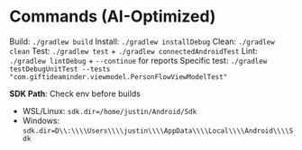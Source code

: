 # Commands (AI-Optimized)

Build: `./gradlew build`
Install: `./gradlew installDebug`
Clean: `./gradlew clean`
Test: `./gradlew test` + `./gradlew connectedAndroidTest`
Lint: `./gradlew lintDebug` + `--continue` for reports
Specific test: `./gradlew testDebugUnitTest --tests "com.giftideaminder.viewmodel.PersonFlowViewModelTest"`

**SDK Path**: Check env before builds
- WSL/Linux: `sdk.dir=/home/justin/Android/Sdk`
- Windows: `sdk.dir=D\\:\\\\Users\\\\justin\\\\AppData\\\\Local\\\\Android\\\\Sdk`